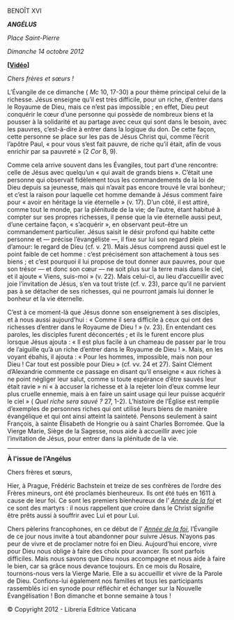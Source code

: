 BENOÎT XVI

***ANGÉLUS***

*Place Saint-Pierre*

*Dimanche 14 octobre 2012*

**\[****[Vidéo](https://www.youtube.com/watch?v=R9-JP0Wi2Ck&list=PLC9tK3J1RlaZGkT-qS3F021VSzUv-YuwO&index=20&ab_channel=TheVatican-Archive)****\]**

*Chers frères et sœurs !*

L’Évangile de ce dimanche ( *Mc* 10, 17-30) a pour thème principal celui de la richesse. Jésus enseigne qu’il est très difficile, pour un riche, d’entrer dans le Royaume de Dieu, mais ce n’est pas impossible ; en effet, Dieu peut conquérir le cœur d’une personne qui possède de nombreux biens et la pousser à la solidarité et au partage avec ceux qui sont dans le besoin, avec les pauvres, c’est-à-dire à entrer dans la logique du don. De cette façon, cette personne se place sur les pas de Jésus Christ qui, comme l’écrit l’apôtre Paul, « pour vous s’est fait pauvre, de riche qu’il était, afin de vous enrichir par sa pauvreté » (2 *Cor* 8, 9).

Comme cela arrive souvent dans les Évangiles, tout part d’une rencontre: celle de Jésus avec quelqu’un « qui avait de grands biens ». C’était une personne qui observait fidèlement tous les commandements de la loi de Dieu depuis sa jeunesse, mais qui n’avait pas encore trouvé le vrai bonheur; et c’est la raison pour laquelle cet homme demande à Jésus comment faire pour « avoir en héritage la vie éternelle » (v. 17). D’un côté, il est attiré, comme tout le monde, par la plénitude de la vie; de l’autre, étant habitué à compter sur ses propres richesses, il pense que la vie éternelle aussi peut, d’une certaine façon, « s’acquérir », en observant peut-être un commandement particulier. Jésus saisit le désir profond qui habite cette personne et — précise l’évangéliste —, il fixe sur lui son regard plein d’amour: le regard de Dieu (cf. v. 21). Mais Jésus comprend aussi quel est le point faible de cet homme : c’est précisément son attachement à tous ses biens ; et c’est pourquoi il lui propose de tout donner aux pauvres, pour que son trésor — et donc son cœur — ne soit plus sur la terre mais dans le ciel, et il ajoute « Viens, suis-moi » (v. 22). Mais celui-ci, au lieu d’accueillir avec joie l’invitation de Jésus, s’en va tout triste (cf. v. 23), parce qu’il ne parvient pas à se détacher de ses richesses, qui ne pourront jamais lui donner le bonheur et la vie éternelle.

C’est à ce moment-là que Jésus donne son enseignement à ses disciples, et à nous aussi aujourd’hui : « Comme il sera difficile à ceux qui ont des richesses d’entrer dans le Royaume de Dieu ! » (v. 23). En entendant ces paroles, les disciples furent déconcertés ; et ils le furent encore plus lorsque Jésus ajouta : « Il est plus facile à un chameau de passer par le trou de l’aiguille qu’à un riche d’entrer dans le Royaume de Dieu ! ». Mais, en les voyant ébahis, il ajouta : « Pour les hommes, impossible, mais non pour Dieu ! Car tout est possible pour Dieu » (cf. vv. 24 et 27). Saint Clément d’Alexandrie commente ce passage en disant qu’il enseigne « aux riches à ne point négliger leur salut, comme si toute espérance d’être sauvés leur était ravie » ni « à accuser la richesse et à la rejeter loin d’eux comme leur plus cruelle ennemie, mais à en faire un saint usage qui leur puisse acquérir le ciel » ( *Quel riche sera sauvé ?* 27, 1-2). L’histoire de l’Église est remplie d’exemples de personnes riches qui ont utilisé leurs biens de manière évangélique et qui ont ainsi atteint la sainteté. Pensons seulement à saint François, à sainte Élisabeth de Hongrie ou à saint Charles Borromée. Que la Vierge Marie, Siège de la Sagesse, nous aide à accueillir avec joie l’invitation de Jésus, pour entrer dans la plénitude de la vie.

* * *

**À l'issue de l'Angélus**

Chers frères et sœurs,

Hier, à Prague, Frédéric Bachstein et treize de ses confrères de l’ordre des Frères mineurs, ont été proclamés bienheureux. Ils ont été tués en 1611 à cause de leur foi. Ce sont les premiers bienheureux de l’ *[Année de la foi](http://www.annusfidei.va)* et ce sont des martyrs : il nous rappellent que croire dans le Christ signifie être prêts aussi à souffrir avec Lui et pour Lui.

Chers pèlerins francophones, en ce début de l’ *[Année de la foi](http://www.annusfidei.va)*, l’Évangile de ce jour nous invite à tout abandonner pour suivre Jésus. N’ayons pas peur de vivre et de proclamer notre foi en Dieu. Aujourd’hui encore, vivre pour Dieu nous oblige à faire des choix pour avancer. Ils sont parfois difficiles. Mais nous savons que Dieu nous accompagne et nous aide à faire le bien, car sa grâce nous devance toujours. En ce mois du Rosaire, tournons-nous vers la Vierge Marie. Elle a su accueillir et vivre de la Parole de Dieu. Confions-lui également nos familles et tous les participants rassemblés ici en synode pour réfléchir et échanger sur la Nouvelle Évangélisation ! Bon dimanche et bonne semaine à tous !

© Copyright 2012 - Libreria Editrice Vaticana